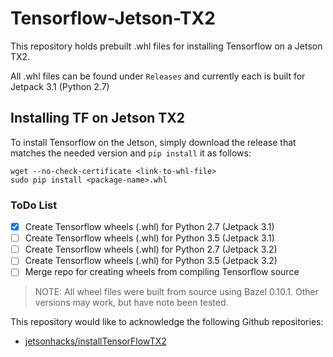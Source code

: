 # Tensorflow-Jetson-TX2

This repository holds prebuilt .whl files for installing Tensorflow on a Jetson TX2.

All .whl files can be found under `Releases` and currently each is built for Jetpack 3.1 (Python 2.7)

## Installing TF on Jetson TX2

To install Tensorflow on the Jetson, simply download the release that matches the needed version and `pip install` it as follows:

```
wget --no-check-certificate <link-to-whl-file>
sudo pip install <package-name>.whl
```

### ToDo List

- [x] Create Tensorflow wheels (.whl) for Python 2.7 (Jetpack 3.1)
- [ ] Create Tensorflow wheels (.whl) for Python 3.5 (Jetpack 3.1)
- [ ] Create Tensorflow wheels (.whl) for Python 2.7 (Jetpack 3.2)
- [ ] Create Tensorflow wheels (.whl) for Python 3.5 (Jetpack 3.2)
- [ ] Merge repo for creating wheels from compiling Tensorflow source

> NOTE: All wheel files were built from source using Bazel 0.10.1.  Other versions may work, but have note been tested.

This repository would like to acknowledge the following Github repositories:

- [jetsonhacks/installTensorFlowTX2](https://github.com/jetsonhacks/installTensorFlowTX2)
